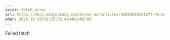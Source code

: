 ```yaml
---
error: fetch_error
url: https://docs.midjourney.com/hc/en-us/articles/32083055291277-Terms-of-Service
when: 2025-10-25T10:23:35.484402+00:00
---
```


Failed fetch
